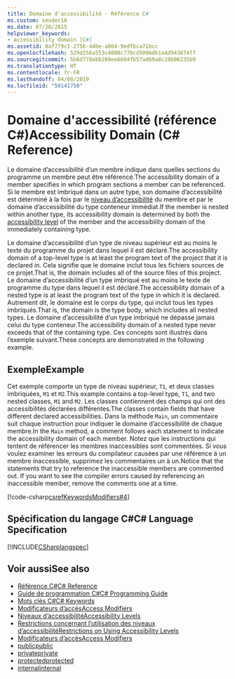 ```yaml
---
title: Domaine d'accessibilité - Référence C#
ms.custom: seodec18
ms.date: 07/20/2015
helpviewer_keywords:
- accessibility domain [C#]
ms.assetid: 8af779c1-275b-44be-a864-9edfbca71bcc
ms.openlocfilehash: 529d256a553c4000c77bcd5096db1a4d943874ff
ms.sourcegitcommit: 5b6d778ebb269ee6684fb57ad69a8c28b06235b9
ms.translationtype: HT
ms.contentlocale: fr-FR
ms.lasthandoff: 04/08/2019
ms.locfileid: "59141750"
---
```

# <a name="accessibility-domain-c-reference"></a><span data-ttu-id="7406e-102">Domaine d'accessibilité (référence C#)</span><span class="sxs-lookup"><span data-stu-id="7406e-102">Accessibility Domain (C# Reference)</span></span>
<span data-ttu-id="7406e-103">Le domaine d’accessibilité d’un membre indique dans quelles sections du programme un membre peut être référencé.</span><span class="sxs-lookup"><span data-stu-id="7406e-103">The accessibility domain of a member specifies in which program sections a member can be referenced.</span></span> <span data-ttu-id="7406e-104">Si le membre est imbriqué dans un autre type, son domaine d’accessibilité est déterminé à la fois par le [niveau d’accessibilité](../../../csharp/language-reference/keywords/accessibility-levels.md) du membre et par le domaine d’accessibilité du type conteneur immédiat.</span><span class="sxs-lookup"><span data-stu-id="7406e-104">If the member is nested within another type, its accessibility domain is determined by both the [accessibility level](../../../csharp/language-reference/keywords/accessibility-levels.md) of the member and the accessibility domain of the immediately containing type.</span></span>  
  
 <span data-ttu-id="7406e-105">Le domaine d’accessibilité d’un type de niveau supérieur est au moins le texte du programme du projet dans lequel il est déclaré.</span><span class="sxs-lookup"><span data-stu-id="7406e-105">The accessibility domain of a top-level type is at least the program text of the project that it is declared in.</span></span> <span data-ttu-id="7406e-106">Cela signifie que le domaine inclut tous les fichiers sources de ce projet.</span><span class="sxs-lookup"><span data-stu-id="7406e-106">That is, the domain includes all of the source files of this project.</span></span> <span data-ttu-id="7406e-107">Le domaine d’accessibilité d’un type imbriqué est au moins le texte de programme du type dans lequel il est déclaré.</span><span class="sxs-lookup"><span data-stu-id="7406e-107">The accessibility domain of a nested type is at least the program text of the type in which it is declared.</span></span> <span data-ttu-id="7406e-108">Autrement dit, le domaine est le corps du type, qui inclut tous les types imbriqués.</span><span class="sxs-lookup"><span data-stu-id="7406e-108">That is, the domain is the type body, which includes all nested types.</span></span> <span data-ttu-id="7406e-109">Le domaine d’accessibilité d’un type imbriqué ne dépasse jamais celui du type conteneur.</span><span class="sxs-lookup"><span data-stu-id="7406e-109">The accessibility domain of a nested type never exceeds that of the containing type.</span></span> <span data-ttu-id="7406e-110">Ces concepts sont illustrés dans l’exemple suivant.</span><span class="sxs-lookup"><span data-stu-id="7406e-110">These concepts are demonstrated in the following example.</span></span>  
  
## <a name="example"></a><span data-ttu-id="7406e-111">Exemple</span><span class="sxs-lookup"><span data-stu-id="7406e-111">Example</span></span>  
 <span data-ttu-id="7406e-112">Cet exemple comporte un type de niveau supérieur, `T1`, et deux classes imbriquées, `M1` et `M2`.</span><span class="sxs-lookup"><span data-stu-id="7406e-112">This example contains a top-level type, `T1`, and two nested classes, `M1` and `M2`.</span></span> <span data-ttu-id="7406e-113">Les classes contiennent des champs qui ont des accessibilités déclarées différentes.</span><span class="sxs-lookup"><span data-stu-id="7406e-113">The classes contain fields that have different declared accessibilities.</span></span> <span data-ttu-id="7406e-114">Dans la méthode `Main`, un commentaire suit chaque instruction pour indiquer le domaine d’accessibilité de chaque membre.</span><span class="sxs-lookup"><span data-stu-id="7406e-114">In the `Main` method, a comment follows each statement to indicate the accessibility domain of each member.</span></span> <span data-ttu-id="7406e-115">Notez que les instructions qui tentent de référencer les membres inaccessibles sont commentées. Si vous voulez examiner les erreurs du compilateur causées par une référence à un membre inaccessible, supprimez les commentaires un à un.</span><span class="sxs-lookup"><span data-stu-id="7406e-115">Notice that the statements that try to reference the inaccessible members are commented out. If you want to see the compiler errors caused by referencing an inaccessible member, remove the comments one at a time.</span></span>  
  
[!code-csharp[csrefKeywordsModifiers#4](~/samples/snippets/csharp/VS_Snippets_VBCSharp/csrefKeywordsModifiers/CS/csrefKeywordsModifiers.cs#4)]
  
## <a name="c-language-specification"></a><span data-ttu-id="7406e-116">Spécification du langage C#</span><span class="sxs-lookup"><span data-stu-id="7406e-116">C# Language Specification</span></span>  
 [!INCLUDE[CSharplangspec](~/includes/csharplangspec-md.md)]  
  
## <a name="see-also"></a><span data-ttu-id="7406e-117">Voir aussi</span><span class="sxs-lookup"><span data-stu-id="7406e-117">See also</span></span>

- [<span data-ttu-id="7406e-118">Référence C#</span><span class="sxs-lookup"><span data-stu-id="7406e-118">C# Reference</span></span>](../../../csharp/language-reference/index.md)
- [<span data-ttu-id="7406e-119">Guide de programmation C#</span><span class="sxs-lookup"><span data-stu-id="7406e-119">C# Programming Guide</span></span>](../../../csharp/programming-guide/index.md)
- [<span data-ttu-id="7406e-120">Mots clés C#</span><span class="sxs-lookup"><span data-stu-id="7406e-120">C# Keywords</span></span>](../../../csharp/language-reference/keywords/index.md)
- [<span data-ttu-id="7406e-121">Modificateurs d’accès</span><span class="sxs-lookup"><span data-stu-id="7406e-121">Access Modifiers</span></span>](../../../csharp/language-reference/keywords/access-modifiers.md)
- [<span data-ttu-id="7406e-122">Niveaux d’accessibilité</span><span class="sxs-lookup"><span data-stu-id="7406e-122">Accessibility Levels</span></span>](../../../csharp/language-reference/keywords/accessibility-levels.md)
- [<span data-ttu-id="7406e-123">Restrictions concernant l’utilisation des niveaux d’accessibilité</span><span class="sxs-lookup"><span data-stu-id="7406e-123">Restrictions on Using Accessibility Levels</span></span>](../../../csharp/language-reference/keywords/restrictions-on-using-accessibility-levels.md)
- [<span data-ttu-id="7406e-124">Modificateurs d’accès</span><span class="sxs-lookup"><span data-stu-id="7406e-124">Access Modifiers</span></span>](../../../csharp/programming-guide/classes-and-structs/access-modifiers.md)
- [<span data-ttu-id="7406e-125">public</span><span class="sxs-lookup"><span data-stu-id="7406e-125">public</span></span>](../../../csharp/language-reference/keywords/public.md)
- [<span data-ttu-id="7406e-126">private</span><span class="sxs-lookup"><span data-stu-id="7406e-126">private</span></span>](../../../csharp/language-reference/keywords/private.md)
- [<span data-ttu-id="7406e-127">protected</span><span class="sxs-lookup"><span data-stu-id="7406e-127">protected</span></span>](../../../csharp/language-reference/keywords/protected.md)
- [<span data-ttu-id="7406e-128">internal</span><span class="sxs-lookup"><span data-stu-id="7406e-128">internal</span></span>](../../../csharp/language-reference/keywords/internal.md)
